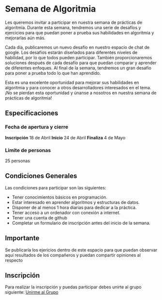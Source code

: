 # Semana de Algoritmia

Les queremos invitar a participar en nuestra semana de prácticas de algoritmia. Durante esta semana, tendremos una serie de desafíos y ejercicios para que puedan poner a prueba sus habilidades en algoritmia y mejorarlas aún más.

Cada día, publicaremos un nuevo desafío en nuestro espacio de chat de google. Los desafíos estarán diseñados para diferentes niveles de habilidad, por lo que todos pueden participar. También proporcionaremos soluciones después de cada desafío para que puedan comparar y aprender de diferentes enfoques.
Al final de la semana, tendremos un gran desafío para poner a prueba todo lo que han aprendido.

Esta es una excelente oportunidad para mejorar sus habilidades en algoritmia y para conocer a otros desarrolladores interesados en el tema. ¡No se pierdan esta oportunidad y únanse a nosotros en nuestra semana de prácticas de algoritmia!


## Especificaciones
### Fecha de apertura y cierre
**Inscripción** 18 de Abril
**Inicio** 24 de Abril
**Finaliza** 4 de Mayo 

### Limite de personas
25 personas 


## Condiciones Generales

Las condiciones para participar son las siguientes:

- Tener conocimientos básicos en programación.
- Estar interesado en aprender algoritmos y estructuras de datos.
- Disponer de al menos 1 hora diarias para dedicar a la práctica.
- Tener acceso a un ordenador con conexión a internet.
- Tener una cuenta de github
- Completar un formulario de inscripción antes del inicio de la semana.

## Importante

Se publicaría los ejericios dentro de este espacio para que puedan observar aquí resultados de los compañeros y puedan compartir opiniones al respecto

## Inscripción

Para realizar la inscripción y puedas participar debes unirte al grupo siguiente: [Unirme al Grupo](https://chat.google.com/room/AAAAbuJ0Z84?cls=4)





